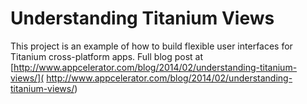 # Understanding Titanium Views

This project is an example of how to build flexible user interfaces for Titanium cross-platform apps.  Full blog post at [http://www.appcelerator.com/blog/2014/02/understanding-titanium-views/]( http://www.appcelerator.com/blog/2014/02/understanding-titanium-views/)